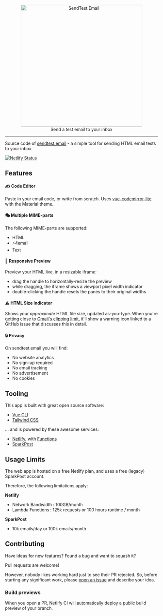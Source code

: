 <p align="center">
    <a href="https://sendtest.email/" target="_blank">
        <img width="400" src="https://res.cloudinary.com/cossssmin/image/upload/v1554371926/os/sendtest.email/ste-github.jpg" alt="SendTest.Email">
    </a>
    <br>
    Send a test email to your inbox
</p>

------

Source code of [sendtest.email](https://sendtest.email) - a simple tool for sending HTML email tests to your inbox.

[![Netlify Status](https://api.netlify.com/api/v1/badges/3e40d277-84a6-42aa-86a7-724a3fbbef1e/deploy-status)](https://app.netlify.com/sites/send-test-email/deploys)

## Features

#### ✍ Code Editor

Paste in your email code, or write from scratch. Uses [vue-codemirror-lite](https://github.com/cnu4/vue-codemirror-lite) with the Material theme.

#### 🎭 Multiple MIME-parts

The following MIME-parts are supported:

- HTML
- ⚡4email
- Text

#### 📱 Responsive Preview

Preview your HTML live, in a resizable iframe:

- drag the handle to horizontally-resize the preview
- while dragging, the iframe shows a viewport pixel width indicator
- double-clicking the handle resets the panes to their original widths

#### ⚠ HTML Size Indicator

Shows your _approximate_ HTML file size, updated as-you-type.
When you're getting close to [Gmail's clipping limit](https://github.com/hteumeuleu/email-bugs/issues/41), it'll show a warning icon linked to a GitHub issue that discusses this in detail.

#### 🔒 Privacy

On sendtest.email you will find:

- No website analytics
- No sign-up required
- No email tracking
- No advertisement
- No cookies

## Tooling

This app is built with great open source software:

- [Vue CLI](https://cli.vuejs.org/)
- [Tailwind CSS](https://tailwindcss.com/)

... and is powered by these awesome services:

- [Netlify](https://www.netlify.com/), with [Functions](https://www.netlify.com/features/functions/)
- [SparkPost](https://www.sparkpost.com/)

## Usage Limits

The web app is hosted on a free Netlify plan, and uses a free (legacy) SparkPost account.

Therefore, the following limitations apply:

**Netlify**

- Network Bandwidth : 100GB/month
- Lambda Functions : 125k requests or 100 hours runtime / month

**SparkPost**

- 10k emails/day or 100k emails/month

## Contributing

Have ideas for new features? Found a bug and want to squash it?

Pull requests are welcome!

However, nobody likes working hard just to see their PR rejected.
So, before starting any significant work, please [open an issue](https://github.com/cossssmin/sendtest.email/issues/new) and describe your idea.

### Build previews

When you open a PR, Netlify CI will automatically deploy a public build preview of your branch.
